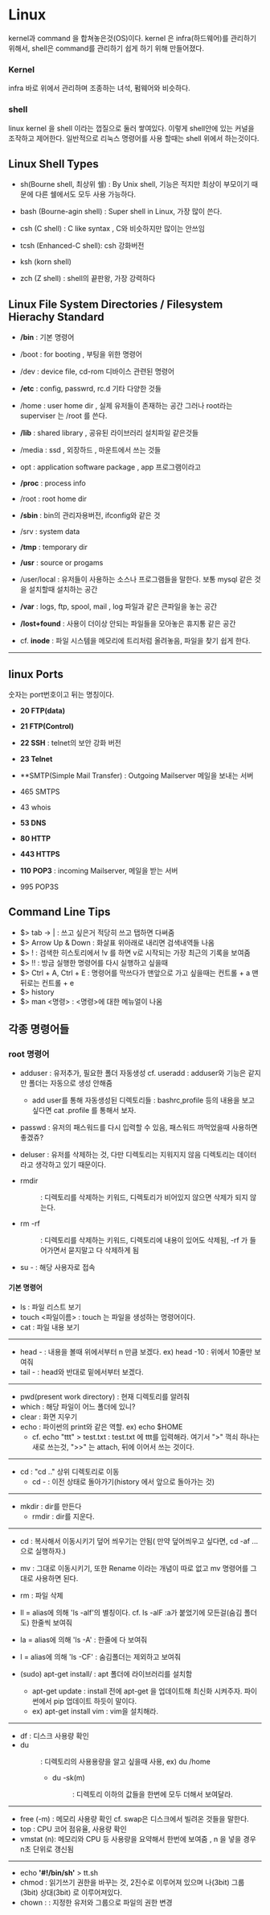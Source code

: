 # Linux
kernel과 command 을 합쳐놓은것(OS)이다. kernel 은 infra(하드웨어)를 관리하기 위해서, shell은 command를 관리하기 쉽게 하기 위해 만들어졌다.


### Kernel

infra 바로 위에서 관리하며 조종하는 녀석, 펌웨어와 비슷하다.

### shell

linux kernel 을 shell 이라는 껍질으로 둘러 쌓여있다. 이렇게 shell안에 있는 커널을 조작하고 제어한다. 일반적으로 리눅스 명령어를 사용 할때는
shell 위에서 하는것이다.

## Linux Shell Types

* sh(Bourne shell, 최상위 쉘) : By Unix shell, 기능은 적지만 최상이 부모이기 때문에 다른 쉘에서도 모두 사용 가능하다.

* bash (Bourne-agin shell) : Super shell in Linux, 가장 많이 쓴다.

* csh (C shell) : C like syntax , C와 비슷하지만 많이는 안쓰임

* tcsh (Enhanced-C shell): csh 강화버전

* ksh (korn shell)

* zch (Z shell) : shell의 끝판왕, 가장 강력하다


## Linux File System Directories / Filesystem Hierachy Standard

* **/bin** : 기본 명령어

* /boot : for booting , 부팅을 위한 명령어

* /dev : device file, cd-rom 디바이스 관련된 명령어

* **/etc** : config, passwrd, rc.d 기타 다양한 것들

* /home : user home dir , 실제 유저들이 존재하는 공간 그러나 root라는 superviser 는 /root 를 쓴다.

* **/lib** : shared library , 공유된 라이브러리 설치파일 같은것들

* /media : ssd , 외장하드 , 마운트에서 쓰는 것들

* opt : application software package , app 프로그램이라고 

* **/proc** : process info 

* /root : root home dir

* **/sbin** :  bin의 관리자용버전, ifconfig와 같은 것

* /srv : system data

* **/tmp** : temporary dir

* **/usr** : source or progams

* /user/local : 유저들이 사용하는 소스나 프로그램들을 말한다. 보통 mysql 같은 것을 설치할때 설치하는 공간

* **/var** : logs, ftp, spool, mail , log 파일과 같은 큰파일을 놓는 공간

* **/lost+found** : 사용이 더이상 안되는 파일들을 모아놓은 휴지통 같은 공간

* cf. **inode** : 파일 시스템을 메모리에 트리처럼 올려놓음, 파일을 찾기 쉽게 한다.

----

## linux Ports

숫자는 port번호이고 뒤는 명칭이다.

* **20 FTP(data)**
* **21 FTP(Control)**
* **22 SSH** : telnet의 보안 강화 버전
* **23 Telnet**

* **SMTP(Simple Mail Transfer) : Outgoing Mailserver 메일을 보내는 서버 
* 465 SMTPS

* 43 whois
* **53 DNS**
* **80 HTTP**
* **443 HTTPS**

* **110 POP3** : incoming Mailserver, 메일을 받는 서버
* 995 POP3S

## Command Line Tips

* $> tab → |  : 쓰고 싶은거 적당히 쓰고 탭하면 다써줌
* $> Arrow Up & Down : 화살표 위아래로 내리면 검색내역들 나옴
* $> ! : 검색한 히스토리에서 !v 를 하면 v로 시작되는 가장 최근의 기록을 보여줌
* $> !! : 방금 실행한 명령어를 다시 실행하고 싶을때
* $> Ctrl + A, Ctrl + E : 명령어를 막쓰다가 맨앞으로 가고 싶을때는 컨트롤 + a 맨 뒤로는 컨트롤 + e
* $> history
* $> man <명령> : <명령>에 대한 메뉴얼이 나옴

## 각종 명령어들

### root 명령어

* adduser <name> : 유저추가, 필요한 폴더 자동생성 cf. useradd : adduser와 기능은 같지만 폴더는 자동으로 생성 안해줌
  *  add user를 통해 자동생성된 디렉토리들 : bashrc,profile 등의 내용을 보고 싶다면 cat .profile 를 통해서 보자.
* passwd <account-name> : 유저의 패스워드를 다시 입력할 수 있음, 패스워드 까먹었을때 사용하면 좋겠쥬?
* deluser <account-name> : 유저를 삭제하는 것, 다만 디렉토리는 지워지지 않음 디렉토리는 데이터라고 생각하고 있기 때문이다.

* rmdir <dir> : 디렉토리를 삭제하는 키워드, 디렉토리가 비어있지 않으면 삭제가 되지 않는다.
* rm -rf <dir> : 디렉토리를 삭제하는 키워드, 디렉토리에 내용이 있어도 삭제됨, -rf 가 들어가면서 묻지말고 다 삭제하게 됨
* su - <account-name> : 해당 사용자로 접속


#### 기본 명령어
* ls : 파일 리스트 보기 
* touch <파일이름> : touch 는 파일을 생성하는 명령어이다.
* cat : 파일 내용 보기
----
* head -<n> : 내용을 볼때 위에서부터 n 만큼 보겠다. ex) head -10 : 위에서 10줄만 보여줘
 * tail -<n> : head와 반대로 밑에서부터 보겠다.
----
* pwd(present work directory) : 현재 디렉토리를 알려줘
* which : 해당 파일이 어느 폴더에 있니?
* clear : 화면 지우기
* echo : 파이썬의 print와 같은 역할. ex) echo $HOME
  * cf. echo "ttt" > test.txt : test.txt 에 ttt를 입력해라. 여기서 ">" 꺽쇠 하나는 새로 쓰는것, ">>" 는 attach, 뒤에 이어서 쓰는 것이다.
----
* cd : "cd .." 상위 디렉토리로 이동
  * cd - : 이전 상태로 돌아가기(history 에서 앞으로 돌아가는 것)
----
* mkdir : dir를 만든다
  * rmdir : dir를 지운다.
----
* cd <filename> <path>: 복사해서 이동시키기 덮어 씌우기는 안됨( 만약 덮어씌우고 싶다면, cd -af <filename> ... 으로 실행하자.)
 * mv <filename> <path> : 그대로 이동시키기, 또한 Rename 이라는 개념이 따로 없고 mv 명령어를 그대로 사용하면 된다.
 * rm <filename> : 파일 삭제
* ll = alias에 의해 'ls -alf'의 별칭이다. cf. ls -alF :a가 붙었기에 모든걸(숨김 폴더도) 한줄씩 보여줘
* la = alias에 의해 'ls -A' : 한줄에 다 보여줘
* l = alias에 의해 'ls -CF' : 숨김폴더는 제외하고 보여줘


* (sudo) apt-get install/ <name> : apt 폴더에 라이브러리를 설치함
  * apt-get update : install 전에 apt-get 을 업데이트해 최신화 시켜주자. 파이썬에서 pip 업데이트 하듯이 말이다.
  * ex) apt-get install vim : vim을 설치해라.
 
----

* df : 디스크 사용량 확인
* du <dir>: 디렉토리의 사용용량을 알고 싶을때 사용, ex) du /home
  * du -sk(m) <dir> : 디렉토리 이하의 값들을 한번에 모두 더해서 보여달라.
----
* free (-m) : 메모리 사용량 확인 cf. swap은 디스크에서 빌려온 것들을 말한다.
* top : CPU 코어 점유율, 사용량 확인
* vmstat (n): 메모리와 CPU 등 사용량을 요약해서 한번에 보여줌 , n 을 넣을 경우 n초 단위로 갱신됨
----

* echo **'#!/bin/sh'** > tt.sh 
* chmod <nnn> : 읽기쓰기 권한을 바꾸는 것, 2진수로 이루어져 있으며 나(3bit) 그룹(3bit) 상대(3bit) 로 이루어져있다.
* chown <username>:<groupname> <filename> : 지정한 유저와 그룹으로 파일의 권한 변경
